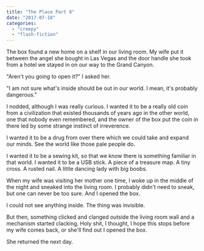 ```yaml
---
title: "The Place Part 8"
date: "2017-07-18"
categories: 
  - "creepy"
  - "flash-fiction"
---
```


The box found a new home on a shelf in our living room. My wife put it between the angel she bought in Las Vegas and the door handle she took from a hotel we stayed in on our way to the Grand Canyon.

"Aren't you going to open it?" I asked her.

"I am not sure what's inside should be out in our world. I mean, it's probably dangerous."

I nodded, although I was really curious. I wanted it to be a really old coin from a civilization that existed thousands of years ago in the other world, one that nobody even remembered, and the owner of the box put the coin in there led by some strange instinct of irreverence.

I wanted it to be a drug from over there which we could take and expand our minds. See the world like those pale people do.

I wanted it to be a sewing kit, so that we know there is something familiar in that world. I wanted it to be a USB stick. A piece of a treasure map. A tiny cross. A rusted nail. A little dancing lady with big boobs.

When my wife was visiting her mother one time, I woke up in the middle of the night and sneaked into the living room. I probably didn't need to sneak, but one can never be too sure. And I opened the box.

I could not see anything inside. The thing was invisible.

But then, something clicked and clanged outside the living room wall and a mechanism started clacking. Holy shit, I thought, I hope this stops before my wife comes back, or she'll find out I opened the box.

She returned the next day.
